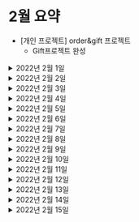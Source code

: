 # 2월 요약
- [개인 프로젝트] order&gift 프로젝트
  - Gift프로젝트 완성


<details> <summary>2022년 2월 1일</summary>

## 회사 업무

## 개인 공부
- [PS] python
  - 구현 문제 1문제  
- [개인플젝] order-and-gift-project
  - Gift 프로젝트 
    - Gift 서비스 - 선물하기 수락 상태로 변경 API
    - Gift 서비스 - 선물하기 조회 API 
    - Readme 정리 
    - 스프링 카프카와 코루틴 연동이 안되는 현상 정리
 
   
</details>

<details> <summary>2022년 2월 2일</summary>

## 회사 업무

## 개인 공부
- [PS] python
  - 구현 문제 1문제
- [kubernetes] 클라우드 네이티브를 위한 쿠버네티스 실전 프로젝트 
  - Chapter1 (0% -> 100%)
  - Chapter2 (0% -> 50%)


</details>

<details> <summary>2022년 2월 3일</summary>

## 회사 업무
- qa4 환경구축
  - application-qa4.properties 작성 마무리 (DB정보 등 기입 ) 후 검토
  - bamboo - deployment projects 생성
    - api
  - QA4 api 배포 -> 오류생겨서 전체적으로 검토
- 코드리뷰
  - ITSMCHG-6426 refactoring orderAdditionalInfo
  - ITSMCHG-6425 산재보험금 조회 API
  - ITSMCHG-6373 [배민1] 오더에 배정된 기사의 수행중인 오더 수 조회 api 추가
  - ITSMCHG-6125 [배민1] 배달할수있는 지점 찾기 api 추가
  - ITSMCHG-6375 mcash_transfer_subsets 삭제 프로시져 호출 및 일차감 시작 전 validation 추가

## 개인 공부
- [PS] python
  - 구현 문제 1문제
- [Java] 자바 플레이그라운드 with TDD, 클린코드 
  - Chapter1) 숫자야구게임 - 단위테스트 (0% -> 100%)
    


</details>

<details> <summary>2022년 2월 4일</summary>

## 회사 업무
- qa4 환경구축
  - QA4 api 배포 -> 오류생겨서 전체적으로 검토
- 코드리뷰
  - ITSMCHG-6373 [배민1] 오더에 배정된 기사의 수행중인 오더 수 조회 api 추가
  - ITSMCHG-5727 M캐시 대량이체 메인카테고리 오더아이디 추가
  - ITSMCHG-6384 지점 보험/정산 정보 추가

## 개인 공부
- [PS] python
  - dfs 문제 1문제

</details>

<details> <summary>2022년 2월 5일</summary>

## 회사 업무

## 개인 공부
- [PS] python, java 
  - dfs 문제 1문제

</details>

<details> <summary>2022년 2월 6일</summary>

## 회사 업무

## 개인 공부
- [PS] python, java 
  - dfs 문제 4문제

</details>

<details> <summary>2022년 2월 7일</summary>

## 회사 업무
- qa4 환경구축
  - QA4api 배포 -> DB SG inbound 요청
- 코드리뷰
  - [VRR-526] 도착지 변경 #4 - 라스트마일 수정 및 프라임 연동
  - ITSMCHG-6125 [배민1] 배달할수있는 지점 찾기 api 추가

## 개인 공부
- [PS] python 
  - 구현 1문제
- [Java] 자바 플레이그라운드 with TDD, 클린코드 
  - Chapter2) 자동차 경주 - TDD (0% -> 60%)

</details>

<details> <summary>2022년 2월 8일</summary>

## 회사 업무
- 연차

## 개인 공부
- [PS] python 
  - DFS&BFS 1문제
- [Java] 자바 플레이그라운드 with TDD, 클린코드
  - Chapter2) 자동차 경주 - TDD (60% -> 100%)
  - Chapter3) 좌표 계산기 - 상속, 인터페이스 (0% -> 100%)
  - Chapter4) 블랙잭 - 함수형 프로그래밍 (0% -> 25%)

</details>

<details> <summary>2022년 2월 9일</summary>

## 회사 업무
- qa4 환경구축
  - API & DB 연동 실패 - 상진님께 요청 및 대기
- 코드 리뷰
  - [VRR-526] 도착지 변경 #4 - 라스트마일 수정 및 프라임 연동
  - ITSMCHG-6423 곧도착 이벤트 추가
  - ITSMCHG-6384 지점 보험/정산 정보 추가
  - ITSMCHG-6125 [배민1] 배달할수있는 지점 찾기 api 추가

## 개인 공부
- [Java] 자바 플레이그라운드 with TDD, 클린코드
  - Chapter4) 블랙잭 - 함수형 프로그래밍 (25% -> 100%)
- [Spring] 스프링 MVC 2편 - 백엔드 웹 개발 활용 기술
  - Chapter1) 타임리프 - 기본 기능 (0% -> 20%)

</details>

<details> <summary>2022년 2월 10일</summary>

## 회사 업무
- qa4 환경구축
  - API 배포 
  - mysql DB연동 성공
  - redis, kafka 연동 실패 - 원인 분석 및 devops팀에 요청 
- 코드 리뷰
  - ITSMCHG-6423 곧도착 이벤트 추가
- 라스트마일 개발 토크
  - 발표 준비
    - Application Layer에서 사용하는 DTO들 명칭 정의
      - UPDATE, CREATE, DELETE request: ~Command로 사용결정
      - SELECT request: ~Criteria로 사용결정
      - response: ~Info로 사용결정
    - inner class를 적극적으로 사용 하는 것은 어떨까?
      - class 객체안에 class가 들어가야 하는 상황에는 DTO inner클래스로 만들고, req res에서 쓰는것으로 결정 

## 개인 공부

</details>

<details> <summary> 2022년 2월 11일 </summary>

## 회사 업무
- qa4환경구축
  - api, cron, mcash service
    - bamboo script 작성 및 배포
    - redis host 변경
    - redis,kafka 연동 확인
    - point, prime admin계정 추가
    - kibana에 index pattern 등록을 위해 devops팀에  네트워크 설정 요청
    - kibana에 index pattern 등록
  - push service
    - db생성 요청 (postgresql)
## 개인 업무
- [Spring] 스프링 MVC 2편 - 백엔드 웹 개발 활용 기술
  - Chapter1) 타임리프 - 기본 기능 (20% -> 100%) 

</details>

<details> <summary> 2022년 2월 12일 </summary>

## 회사 업무

## 개인 업무
- [PS] python&java
  - sorting 1문제 
- [Spring] 스프링 MVC 2편 - 백엔드 웹 개발 활용 기술
  - Chapter2) 타임리프 - 스프링 통합과 폼 (0% -> 100%)
  - Chapter3) 메시지, 국제화 (0% -> 50%)

</details>

<details> <summary> 2022년 2월 13일 </summary>

## 회사 업무

## 개인 업무
- [PS] python&java
  - sorting 2문제 
- [Spring] 스프링 MVC 2편 - 백엔드 웹 개발 활용 기술
  - Chapter3) 메시지, 국제화 (50% -> 100%)

</details>

<details> <summary> 2022년 2월 14일 </summary>

## 회사 업무
- qa4환경구축
  - push service
    - bamboo script 작성 및 배포
    - kibana에 index pattern 등록
- 위클리 미팅
- 1:1 미팅

## 개인 업무
- [PS] python
  - sorting 1문제
- [Spring] 스프링 MVC 2편 - 백엔드 웹 개발 활용 기술
  - Chapter4) 검증1 - Validation (0% -> 100%)
  - Chapter5) 검증2 - Bean Validation (0% -> 100%)

</details>


<details> <summary> 2022년 2월 15일 </summary>

## 회사 업무
- qa4환경구축
  - Mcash Service
    - RDS SG inbound rule 추가 요청
  - Cron
    - error 로그 확인 후 조치 (AWS KMS권한 에러)
- 코드 리뷰   
  - ITSMCHG-6486 기존 단건배송 오더 정책 수정

## 개인 업무
- [Spring] 스프링 MVC 2편 - 백엔드 웹 개발 활용 기술
  - Chapter6) 로그인 처리1 - 쿠키, 세션 (0% -> 100%)
  - Chapter7) 로그인 처리2 - 필터, 인터셉터 (0% -> 100%)
  - Chapter8) 예외 처리와 오류 페이지 (0% -> 100%)

</details>